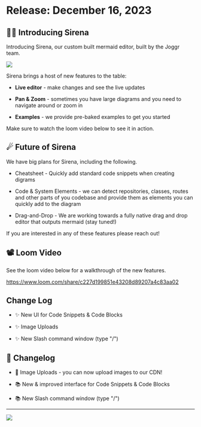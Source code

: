 <!--@@joggrdoc@@-->
<!-- @joggr:version(v1):end -->
<!-- @joggr:warning:start -->
<!-- 
  _   _   _    __        __     _      ____    _   _   ___   _   _    ____     _   _   _ 
 | | | | | |   \ \      / /    / \    |  _ \  | \ | | |_ _| | \ | |  / ___|   | | | | | |
 | | | | | |    \ \ /\ / /    / _ \   | |_) | |  \| |  | |  |  \| | | |  _    | | | | | |
 |_| |_| |_|     \ V  V /    / ___ \  |  _ <  | |\  |  | |  | |\  | | |_| |   |_| |_| |_|
 (_) (_) (_)      \_/\_/    /_/   \_\ |_| \_\ |_| \_| |___| |_| \_|  \____|   (_) (_) (_)
                                                              
This document is managed by Joggr. Editing this document could break Joggr's core features, i.e. our 
ability to auto-maintain this document. Please use the Joggr editor to edit this document 
(link at bottom of the page).
-->
<!-- @joggr:warning:end -->
# Release: December 16, 2023

## 🧜‍♀ Introducing Sirena

Introducing Sirena, our custom built mermaid editor, built by the Joggr team.

![](https://cdn.joggr.io/assets/content/images/27f0d076-5cb2-46a2-8d17-0d8c4d586ca8.png?authToken=1edd3b7853a62adeb15bb0dde0a374b5a6bd0e8100b235b6539251b91ff6447e)

Sirena brings a host of new features to the table:

* **Live editor** - make changes and see the live updates

* **Pan & Zoom** - sometimes you have large diagrams and you need to navigate around or zoom in

* **Examples** - we provide pre-baked examples to get you started

Make sure to watch the loom video below to see it in action.

## ☄ Future of Sirena

We have big plans for Sirena, including the following.

* Cheatsheet - Quickly add standard code snippets when creating digrams

* Code & System Elements - we can detect repositories, classes, routes and other parts of you codebase and provide them as elements you can quickly add to the diagram

* Drag-and-Drop - We are working towards a fully native drag and drop editor that outputs mermaid (stay tuned!)

If you are interested in any of these features please reach out!

## 📽 Loom Video

See the loom video below for a walkthrough of the new features.

<https://www.loom.com/share/c227d199851e43208d89207a4c83aa02>

## Change Log

* ✨ New UI for Code Snippets & Code Blocks

* ✨ Image Uploads

* ✨ New Slash command window (type "/")

## 📒 Changelog

* 💚 Image Uploads - you can now upload images to our CDN!

* 📚 New & improved interface for Code Snippets & Code Blocks

* 📚 New Slash command window (type "/")

<!-- @joggr:editLink(96dc1de3-b8be-462a-92f9-71cbd91adb84):start -->
---
<a href="https://app.joggr.io/app/documents/96dc1de3-b8be-462a-92f9-71cbd91adb84/edit" alt="Edit doc on Joggr">
  <img src="https://storage.googleapis.com/joggr-public-assets/github/badges/edit-document-badge.svg" />
</a>
<!-- @joggr:editLink(96dc1de3-b8be-462a-92f9-71cbd91adb84):end -->
